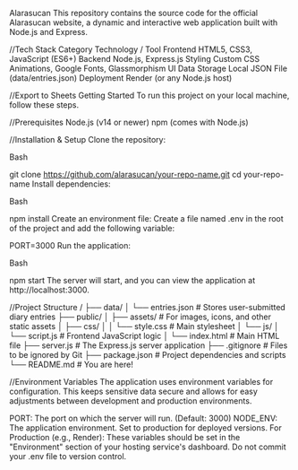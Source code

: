 Alarasucan 
This repository contains the source code for the official Alarasucan website, a dynamic and interactive web application built with Node.js and Express. 

//Tech Stack
Category	Technology / Tool
Frontend	HTML5, CSS3, JavaScript (ES6+)
Backend	Node.js, Express.js
Styling	Custom CSS Animations, Google Fonts, Glassmorphism UI
Data Storage	Local JSON File (data/entries.json)
Deployment	Render (or any Node.js host)

//Export to Sheets
Getting Started
To run this project on your local machine, follow these steps.

//Prerequisites
Node.js (v14 or newer)
npm (comes with Node.js)

//Installation & Setup
Clone the repository:

Bash

git clone https://github.com/alarasucan/your-repo-name.git
cd your-repo-name
Install dependencies:

Bash

npm install
Create an environment file:
Create a file named .env in the root of the project and add the following variable:

PORT=3000
Run the application:

Bash

npm start
The server will start, and you can view the application at http://localhost:3000.




//Project Structure
/
├── data/
│   └── entries.json         # Stores user-submitted diary entries
├── public/
│   ├── assets/              # For images, icons, and other static assets
│   ├── css/
│   │   └── style.css        # Main stylesheet
│   └── js/
│       └── script.js        # Frontend JavaScript logic
│   └── index.html           # Main HTML file
├── server.js                # The Express.js server application
├── .gitignore               # Files to be ignored by Git
├── package.json             # Project dependencies and scripts
└── README.md                # You are here!



//Environment Variables
The application uses environment variables for configuration. This keeps sensitive data secure and allows for easy adjustments between development and production environments.

PORT: The port on which the server will run. (Default: 3000)
NODE_ENV: The application environment. Set to production for deployed versions.
For Production (e.g., Render): These variables should be set in the "Environment" section of your hosting service's dashboard. Do not commit your .env file to version control.